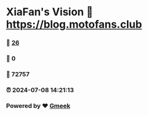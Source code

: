 # XiaFan's Vision :link: https://blog.motofans.club 
### :page_facing_up: [26](https://blog.motofans.club/tag.html) 
### :speech_balloon: 0 
### :hibiscus: 72757 
### :alarm_clock: 2024-07-08 14:21:13 
### Powered by :heart: [Gmeek](https://github.com/Meekdai/Gmeek)
